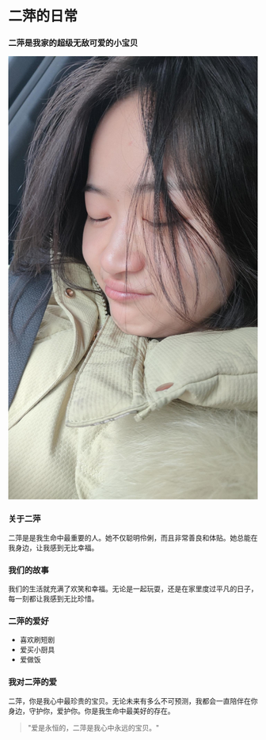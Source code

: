 # 二萍的日常

### 二萍是我家的超级无敌可爱的小宝贝

![二萍的照片](/resources/images/erping.jpg)

### 关于二萍

二萍是是我生命中最重要的人。她不仅聪明伶俐，而且非常善良和体贴。她总能在我身边，让我感到无比幸福。

### 我们的故事

我们的生活就充满了欢笑和幸福。无论是一起玩耍，还是在家里度过平凡的日子，每一刻都让我感到无比珍惜。

### 二萍的爱好

- 喜欢刷短剧
- 爱买小厨具
- 爱做饭

### 我对二萍的爱

二萍，你是我心中最珍贵的宝贝。无论未来有多么不可预测，我都会一直陪伴在你身边，守护你，爱护你。你是我生命中最美好的存在。

> "爱是永恒的，二萍是我心中永远的宝贝。"
